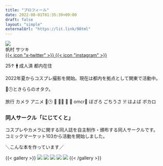 ```yaml
---
title: "プロフィール"
date: 2022-08-01T01:35:39+09:00
draft: false
layout: "simple"
externalUrl: "https://lit.link/98tml"
---
```


<div class="grid grid-cols-3">
<div class="row-span-3">
  <img src="https://g2.t98.info/pub/img/sdi/nomal.webp" class="nozoom floating-animation-v1">
</div>

<div class="col-span-2">
<span class="profile-name text-4xl">帆村 サツキ</span>
<div class="mt-2 text-2xl">
<a href="https://x.com/98tml" target="_blank" class="text-neutral-700 dark:text-neutral-300">
{{< icon "x-twitter" >}}
</a>
<a href="https://www.instagram.com/98tml/" target="_blank" class="p-1 text-neutral-700 dark:text-neutral-300">
{{< icon "instagram" >}}
</a>
</div>

25↑ 🚹 成人済 都内在住

2022年夏からコスプレ撮影を開始。現在は都内を拠点として関東で活動中。

🌈🕒️ときららのオタク。
</div>

<div class="col-span-3 lg:col-span-2">

<span class="profile-likes-tag">旅行</span>
<span class="profile-likes-tag">カメラ</span>
<span class="profile-likes-tag">アニメ</span>
<span class="profile-likes-tag">🌈🕒️</span>
<span class="profile-likes-tag">🐰</span>
<span class="profile-likes-tag">💯🦂</span>
<span class="profile-likes-tag">📒</span>
<span class="profile-likes-tag">🍆</span>
<span class="profile-likes-tag">omcr🗿</span>
<span class="profile-likes-tag">ぼざろ</span>
<span class="profile-likes-tag">ごちうさ</span>
<span class="profile-likes-tag">ﾗ!</span>
<span class="profile-likes-tag">ほよば</span>
<span class="profile-likes-tag">ボカロ</span>

</div>

</div>

<h3 class="profile-name text-center text-2xl">同人サークル「にじてくと」</h3>

コスプレやカメラに関する同人誌を自主制作・頒布する同人サークルです。   
コミックマーケット103から活動を開始しました。

<p class="text-center font-bold">＼こんな本を作っています／</p>

{{< gallery >}}
<a href="https://www.melonbooks.co.jp/detail/detail.php?product_id=2740963" title="コスカメラ3年目本" target="_blank" class="grid-w33"><img src="https://g2.t98.info/pub/img/nj-sq/3nen.webp" class="nozoom gallery-item"></a>
<a href="https://www.melonbooks.co.jp/detail/detail.php?product_id=2436477" title="コスカメラ0年目本" target="_blank" class="grid-w33"><img src="https://g2.t98.info/pub/img/nj-sq/0nen.webp" class="nozoom gallery-item"></a>
<a href="https://www.melonbooks.co.jp/detail/detail.php?product_id=2273516" title="コスカメラ1年目本" target="_blank" class="grid-w33"><img src="https://g2.t98.info/pub/img/nj-sq/1nen.webp" class="nozoom gallery-item"></a>
<a href="https://www.melonbooks.co.jp/detail/detail.php?product_id=2431630" title="コスカメラ2年目本" target="_blank" class="grid-w33"><img src="https://g2.t98.info/pub/img/nj-sq/2nen.webp" class="nozoom gallery-item"></a>
<a href="https://www.melonbooks.co.jp/detail/detail.php?product_id=2730946" title="コスイベ攻略本Vol1" target="_blank" class="grid-w33"><img src="https://g2.t98.info/pub/img/nj-sq/2-5nen.webp" class="nozoom gallery-item"></a>
{{< /gallery >}}




